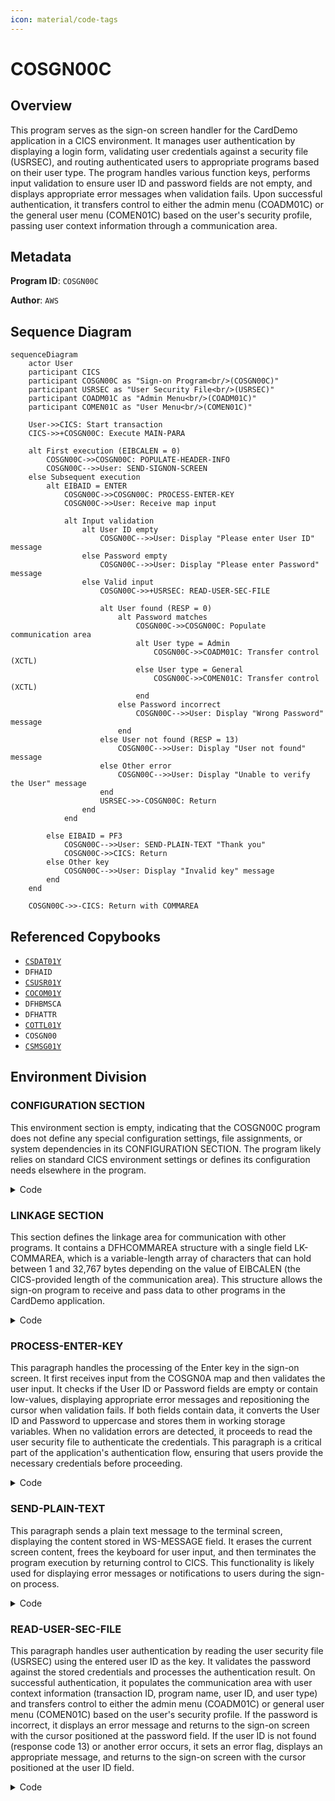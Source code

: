 ```yaml
---
icon: material/code-tags
---
```

# COSGN00C

## Overview
This program serves as the sign-on screen handler for the CardDemo application in a CICS environment. It manages user authentication by displaying a login form, validating user credentials against a security file (USRSEC), and routing authenticated users to appropriate programs based on their user type. The program handles various function keys, performs input validation to ensure user ID and password fields are not empty, and displays appropriate error messages when validation fails. Upon successful authentication, it transfers control to either the admin menu (COADM01C) or the general user menu (COMEN01C) based on the user's security profile, passing user context information through a communication area.

## Metadata
**Program ID**: `COSGN00C`

**Author**: `AWS`

## Sequence Diagram
```mermaid
sequenceDiagram
    actor User
    participant CICS
    participant COSGN00C as "Sign-on Program<br/>(COSGN00C)"
    participant USRSEC as "User Security File<br/>(USRSEC)"
    participant COADM01C as "Admin Menu<br/>(COADM01C)"
    participant COMEN01C as "User Menu<br/>(COMEN01C)"
    
    User->>CICS: Start transaction
    CICS->>+COSGN00C: Execute MAIN-PARA
    
    alt First execution (EIBCALEN = 0)
        COSGN00C->>COSGN00C: POPULATE-HEADER-INFO
        COSGN00C-->>User: SEND-SIGNON-SCREEN
    else Subsequent execution
        alt EIBAID = ENTER
            COSGN00C->>COSGN00C: PROCESS-ENTER-KEY
            COSGN00C->>User: Receive map input
            
            alt Input validation
                alt User ID empty
                    COSGN00C-->>User: Display "Please enter User ID" message
                else Password empty
                    COSGN00C-->>User: Display "Please enter Password" message
                else Valid input
                    COSGN00C->>+USRSEC: READ-USER-SEC-FILE
                    
                    alt User found (RESP = 0)
                        alt Password matches
                            COSGN00C->>COSGN00C: Populate communication area
                            alt User type = Admin
                                COSGN00C->>COADM01C: Transfer control (XCTL)
                            else User type = General
                                COSGN00C->>COMEN01C: Transfer control (XCTL)
                            end
                        else Password incorrect
                            COSGN00C-->>User: Display "Wrong Password" message
                        end
                    else User not found (RESP = 13)
                        COSGN00C-->>User: Display "User not found" message
                    else Other error
                        COSGN00C-->>User: Display "Unable to verify the User" message
                    end
                    USRSEC->>-COSGN00C: Return
                end
            end
            
        else EIBAID = PF3
            COSGN00C-->>User: SEND-PLAIN-TEXT "Thank you"
            COSGN00C->>CICS: Return
        else Other key
            COSGN00C-->>User: Display "Invalid key" message
        end
    end
    
    COSGN00C->>-CICS: Return with COMMAREA
```

## Referenced Copybooks
- [`CSDAT01Y`](copybooks/CSDAT01Y.md)
- `DFHAID`
- [`CSUSR01Y`](copybooks/CSUSR01Y.md)
- [`COCOM01Y`](copybooks/COCOM01Y.md)
- `DFHBMSCA`
- `DFHATTR`
- [`COTTL01Y`](copybooks/COTTL01Y.md)
- `COSGN00`
- [`CSMSG01Y`](copybooks/CSMSG01Y.md)

## Environment Division

### CONFIGURATION SECTION
This environment section is empty, indicating that the COSGN00C program does not define any special configuration settings, file assignments, or system dependencies in its CONFIGURATION SECTION. The program likely relies on standard CICS environment settings or defines its configuration needs elsewhere in the program.
<details><summary>Code</summary>
```cobol

```
</details>


## Data Division

### WORKING-STORAGE SECTION
This Working-Storage Section defines the key variables and data structures used by the sign-on program COSGN00C. It includes program-specific variables for tracking the program name, transaction ID, error messages, and user credentials. The section defines the USRSEC file name for user authentication, error flags with condition names for easier status checking, and response/reason codes for error handling. Several copybooks are included to incorporate common data structures: COCOM01Y (likely communication area), COSGN00 (sign-on screen layout), COTTL01Y (title information), CSDAT01Y (date handling), CSMSG01Y (message handling), and CSUSR01Y (user information). Standard CICS copybooks DFHAID and DFHBMSCA are included for function key definitions and BMS screen control attributes. This section establishes the foundation for the program's user authentication and screen handling functionality.
<details><summary>Code</summary>
```cobol
01 WS-VARIABLES.
         05 WS-PGMNAME                 PIC X(08) VALUE 'COSGN00C'.
         05 WS-TRANID                  PIC X(04) VALUE 'CC00'.
         05 WS-MESSAGE                 PIC X(80) VALUE SPACES.
         05 WS-USRSEC-FILE             PIC X(08) VALUE 'USRSEC  '.
         05 WS-ERR-FLG                 PIC X(01) VALUE 'N'.
           88 ERR-FLG-ON                         VALUE 'Y'.
           88 ERR-FLG-OFF                        VALUE 'N'.
         05 WS-RESP-CD                 PIC S9(09) COMP VALUE ZEROS.
         05 WS-REAS-CD                 PIC S9(09) COMP VALUE ZEROS.
         05 WS-USER-ID                 PIC X(08).
         05 WS-USER-PWD                PIC X(08).

       COPY COCOM01Y.

       COPY COSGN00.

       COPY COTTL01Y.
       COPY CSDAT01Y.
       COPY CSMSG01Y.
       COPY CSUSR01Y.

       COPY DFHAID.
       COPY DFHBMSCA.
      *COPY DFHATTR.

      *----------------------------------------------------------------*
      *                        LINKAGE SECTION
      *----------------------------------------------------------------*
```
</details>


### LINKAGE SECTION
This section defines the linkage area for communication with other programs. It contains a DFHCOMMAREA structure with a single field LK-COMMAREA, which is a variable-length array of characters that can hold between 1 and 32,767 bytes depending on the value of EIBCALEN (the CICS-provided length of the communication area). This structure allows the sign-on program to receive and pass data to other programs in the CardDemo application.
<details><summary>Code</summary>
```cobol
01  DFHCOMMAREA.
         05  LK-COMMAREA                           PIC X(01)
             OCCURS 1 TO 32767 TIMES DEPENDING ON EIBCALEN.

      *----------------------------------------------------------------*
      *
```
</details>


## Procedure Division

### MAIN-PARA
This paragraph serves as the main control flow for the sign-on screen handler. It first clears any error flags and message fields, then determines the appropriate action based on the program's execution context. If no communication area exists (EIBCALEN = 0), it initializes the screen with empty fields and positions the cursor at the user ID field. Otherwise, it processes user input based on the function key pressed: for Enter key, it calls the credential validation routine; for PF3, it displays a thank you message and exits; for any other key, it displays an invalid key error message. After processing, it returns control to CICS while preserving the transaction ID and communication area data for maintaining session state between interactions.
<details><summary>Code</summary>
```cobol
SET ERR-FLG-OFF TO TRUE

           MOVE SPACES TO WS-MESSAGE
                          ERRMSGO OF COSGN0AO

           IF EIBCALEN = 0
               MOVE LOW-VALUES TO COSGN0AO
               MOVE -1       TO USERIDL OF COSGN0AI
               PERFORM SEND-SIGNON-SCREEN
           ELSE
               EVALUATE EIBAID
                   WHEN DFHENTER
                       PERFORM PROCESS-ENTER-KEY
                   WHEN DFHPF3
                       MOVE CCDA-MSG-THANK-YOU        TO WS-MESSAGE
                       PERFORM SEND-PLAIN-TEXT
                   WHEN OTHER
                       MOVE 'Y'                       TO WS-ERR-FLG
                       MOVE CCDA-MSG-INVALID-KEY      TO WS-MESSAGE
                       PERFORM SEND-SIGNON-SCREEN
               END-EVALUATE
           END-IF.

           EXEC CICS RETURN
                     TRANSID (WS-TRANID)
                     COMMAREA (CARDDEMO-COMMAREA)
                     LENGTH(LENGTH OF CARDDEMO-COMMAREA)
           END-EXEC.


      *----------------------------------------------------------------*
      *                      PROCESS-ENTER-KEY
      *----------------------------------------------------------------*
```
</details>


### PROCESS-ENTER-KEY
This paragraph handles the processing of the Enter key in the sign-on screen. It first receives input from the COSGN0A map and then validates the user input. It checks if the User ID or Password fields are empty or contain low-values, displaying appropriate error messages and repositioning the cursor when validation fails. If both fields contain data, it converts the User ID and Password to uppercase and stores them in working storage variables. When no validation errors are detected, it proceeds to read the user security file to authenticate the credentials. This paragraph is a critical part of the application's authentication flow, ensuring that users provide the necessary credentials before proceeding.
<details><summary>Code</summary>
```cobol
EXEC CICS RECEIVE
                     MAP('COSGN0A')
                     MAPSET('COSGN00')
                     RESP(WS-RESP-CD)
                     RESP2(WS-REAS-CD)
           END-EXEC.

           EVALUATE TRUE
               WHEN USERIDI OF COSGN0AI = SPACES OR LOW-VALUES
                   MOVE 'Y'      TO WS-ERR-FLG
                   MOVE 'Please enter User ID ...' TO WS-MESSAGE
                   MOVE -1       TO USERIDL OF COSGN0AI
                   PERFORM SEND-SIGNON-SCREEN
               WHEN PASSWDI OF COSGN0AI = SPACES OR LOW-VALUES
                   MOVE 'Y'      TO WS-ERR-FLG
                   MOVE 'Please enter Password ...' TO WS-MESSAGE
                   MOVE -1       TO PASSWDL OF COSGN0AI
                   PERFORM SEND-SIGNON-SCREEN
               WHEN OTHER
                   CONTINUE
           END-EVALUATE.

           MOVE FUNCTION UPPER-CASE(USERIDI OF COSGN0AI) TO
                           WS-USER-ID
                           CDEMO-USER-ID
           MOVE FUNCTION UPPER-CASE(PASSWDI OF COSGN0AI) TO
                           WS-USER-PWD

           IF NOT ERR-FLG-ON
               PERFORM READ-USER-SEC-FILE
           END-IF.

      *----------------------------------------------------------------*
      *                      SEND-SIGNON-SCREEN
      *----------------------------------------------------------------*
```
</details>


### SEND-SIGNON-SCREEN
This paragraph displays the sign-on screen for the CardDemo application. It first calls the POPULATE-HEADER-INFO paragraph to set up header information, then moves any system message to the error message field on the screen. It then uses a CICS SEND command to display the COSGN0A map from the COSGN00 mapset, clearing the screen (ERASE) and positioning the cursor at the default input field. This is a key user interface component that presents the authentication form to users attempting to access the system.
<details><summary>Code</summary>
```cobol
PERFORM POPULATE-HEADER-INFO

           MOVE WS-MESSAGE TO ERRMSGO OF COSGN0AO

           EXEC CICS SEND
                     MAP('COSGN0A')
                     MAPSET('COSGN00')
                     FROM(COSGN0AO)
                     ERASE
                     CURSOR
           END-EXEC.

      *----------------------------------------------------------------*
      *                      SEND-PLAIN-TEXT
      *----------------------------------------------------------------*
```
</details>


### SEND-PLAIN-TEXT
This paragraph sends a plain text message to the terminal screen, displaying the content stored in WS-MESSAGE field. It erases the current screen content, frees the keyboard for user input, and then terminates the program execution by returning control to CICS. This functionality is likely used for displaying error messages or notifications to users during the sign-on process.
<details><summary>Code</summary>
```cobol
EXEC CICS SEND TEXT
                     FROM(WS-MESSAGE)
                     LENGTH(LENGTH OF WS-MESSAGE)
                     ERASE
                     FREEKB
           END-EXEC.

           EXEC CICS RETURN
           END-EXEC.

      *----------------------------------------------------------------*
      *                      POPULATE-HEADER-INFO
      *----------------------------------------------------------------*
```
</details>


### POPULATE-HEADER-INFO
This paragraph populates the header information for the sign-on screen. It retrieves the current date and time using the CURRENT-DATE function, formats them appropriately (MM/DD/YY for date and HH:MM:SS for time), and places them in the output screen fields. It also sets the application title fields from communication area values, displays the transaction ID and program name, and uses CICS ASSIGN commands to retrieve and display the APPLID (application identifier) and SYSID (system identifier) in the screen header. This provides users with contextual information about when and where they are accessing the system.
<details><summary>Code</summary>
```cobol
MOVE FUNCTION CURRENT-DATE  TO WS-CURDATE-DATA

           MOVE CCDA-TITLE01           TO TITLE01O OF COSGN0AO
           MOVE CCDA-TITLE02           TO TITLE02O OF COSGN0AO
           MOVE WS-TRANID              TO TRNNAMEO OF COSGN0AO
           MOVE WS-PGMNAME             TO PGMNAMEO OF COSGN0AO

           MOVE WS-CURDATE-MONTH       TO WS-CURDATE-MM
           MOVE WS-CURDATE-DAY         TO WS-CURDATE-DD
           MOVE WS-CURDATE-YEAR(3:2)   TO WS-CURDATE-YY

           MOVE WS-CURDATE-MM-DD-YY    TO CURDATEO OF COSGN0AO

           MOVE WS-CURTIME-HOURS       TO WS-CURTIME-HH
           MOVE WS-CURTIME-MINUTE      TO WS-CURTIME-MM
           MOVE WS-CURTIME-SECOND      TO WS-CURTIME-SS

           MOVE WS-CURTIME-HH-MM-SS    TO CURTIMEO OF COSGN0AO

           EXEC CICS ASSIGN
               APPLID(APPLIDO OF COSGN0AO)
           END-EXEC

           EXEC CICS ASSIGN
               SYSID(SYSIDO OF COSGN0AO)
           END-EXEC.

      *----------------------------------------------------------------*
      *                      READ-USER-SEC-FILE
      *----------------------------------------------------------------*
```
</details>


### READ-USER-SEC-FILE
This paragraph handles user authentication by reading the user security file (USRSEC) using the entered user ID as the key. It validates the password against the stored credentials and processes the authentication result. On successful authentication, it populates the communication area with user context information (transaction ID, program name, user ID, and user type) and transfers control to either the admin menu (COADM01C) or general user menu (COMEN01C) based on the user's security profile. If the password is incorrect, it displays an error message and returns to the sign-on screen with the cursor positioned at the password field. If the user ID is not found (response code 13) or another error occurs, it sets an error flag, displays an appropriate message, and returns to the sign-on screen with the cursor positioned at the user ID field.
<details><summary>Code</summary>
```cobol
EXEC CICS READ
                DATASET   (WS-USRSEC-FILE)
                INTO      (SEC-USER-DATA)
                LENGTH    (LENGTH OF SEC-USER-DATA)
                RIDFLD    (WS-USER-ID)
                KEYLENGTH (LENGTH OF WS-USER-ID)
                RESP      (WS-RESP-CD)
                RESP2     (WS-REAS-CD)
           END-EXEC.

           EVALUATE WS-RESP-CD
               WHEN 0
                   IF SEC-USR-PWD = WS-USER-PWD
                       MOVE WS-TRANID    TO CDEMO-FROM-TRANID
                       MOVE WS-PGMNAME   TO CDEMO-FROM-PROGRAM
                       MOVE WS-USER-ID   TO CDEMO-USER-ID
                       MOVE SEC-USR-TYPE TO CDEMO-USER-TYPE
                       MOVE ZEROS        TO CDEMO-PGM-CONTEXT

                       IF CDEMO-USRTYP-ADMIN
                            EXEC CICS XCTL
                              PROGRAM ('COADM01C')
                              COMMAREA(CARDDEMO-COMMAREA)
                            END-EXEC
                       ELSE
                            EXEC CICS XCTL
                              PROGRAM ('COMEN01C')
                              COMMAREA(CARDDEMO-COMMAREA)
                            END-EXEC
                       END-IF
                   ELSE
                       MOVE 'Wrong Password. Try again ...' TO
                                                          WS-MESSAGE
                       MOVE -1       TO PASSWDL OF COSGN0AI
                       PERFORM SEND-SIGNON-SCREEN
                   END-IF
               WHEN 13
                   MOVE 'Y'      TO WS-ERR-FLG
                   MOVE 'User not found. Try again ...' TO WS-MESSAGE
                   MOVE -1       TO USERIDL OF COSGN0AI
                   PERFORM SEND-SIGNON-SCREEN
               WHEN OTHER
                   MOVE 'Y'      TO WS-ERR-FLG
                   MOVE 'Unable to verify the User ...' TO WS-MESSAGE
                   MOVE -1       TO USERIDL OF COSGN0AI
                   PERFORM SEND-SIGNON-SCREEN
           END-EVALUATE.
      *
      * Ver: CardDemo_v1.0-15-g27d6c6f-68 Date: 2022-07-19 23:12:33 CDT
      *
```
</details>
